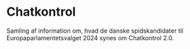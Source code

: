 # Chatkontrol

Samling af information om, hvad de danske spidskandidater til Europaparlamentetsvalget 2024 synes om Chatkontrol 2.0.
